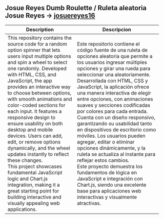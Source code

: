 
## Josue Reyes Dumb Roulette / Ruleta aleatoria Josue Reyes → [josuereyes16](https://github.com/josuereyes16)

| Description | Descripcion |
|---------|---------|
| This repository contains the source code for a random option spinner that lets users input multiple options and spin a wheel to select one randomly. Developed with HTML, CSS, and JavaScript, the app provides an interactive way to choose between options, with smooth animations and color-coded sections for each input. It features a responsive design to ensure usability on both desktop and mobile devices. Users can add, edit, or remove options dynamically, and the wheel updates instantly to reflect these changes. <br> This project showcases fundamental JavaScript logic and Chart.js integration, making it a great starting point for building interactive and visually appealing web applications.   |	Este repositorio contiene el código fuente de una ruleta de opciones aleatoria que permite a los usuarios ingresar múltiples opciones y girar una rueda para seleccionar una aleatoriamente. Desarrollada con HTML, CSS y JavaScript, la aplicación ofrece una manera interactiva de elegir entre opciones, con animaciones suaves y secciones codificadas por colores para cada entrada. Cuenta con un diseño responsivo, garantizando su usabilidad tanto en dispositivos de escritorio como móviles. Los usuarios pueden agregar, editar o eliminar opciones dinámicamente, y la ruleta se actualiza al instante para reflejar estos cambios. <br>Este proyecto demuestra los fundamentos de lógica en JavaScript e integración con Chart.js, siendo una excelente base para aplicaciones web interactivas y visualmente atractivas.|
